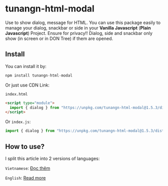 # tunangn-html-modal
Use to show dialog, message for HTML. You can use this package easily to manage your dialog, snackbar or side in your **Vanilla Javascript** (**Plain Javascript**) Project. Ensure for privacy!! Dialog, side and snackbar only show (in screen or in DON Tree) if them are opened.

## Install
You can install it by:
```js
npm install tunangn-html-modal
```

Or just use CDN Link:

`index.html`
```html
<script type="module">
  import { dialog } from "https://unpkg.com/tunangn-html-modal@1.5.3/dist/index.js";
</script>
```

Or `index.js`:
```js
import { dialog } from "https://unpkg.com/tunangn-html-modal@1.5.3/dist/index.js";
```

## How to use?
I split this article into 2 versions of languages:

`Vietnamese`: [Đọc thêm](https://github.com/NguyenAnhTuan1912/tunangn-html-modal/blob/main/README_VIE.md)

`English`: [Read more](https://github.com/NguyenAnhTuan1912/tunangn-html-modal/blob/main/README_ENG.md)
